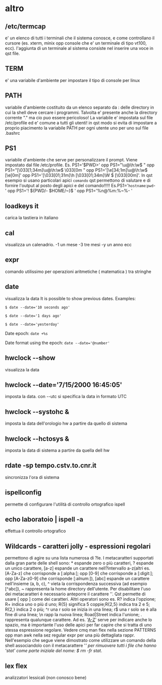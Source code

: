 
#  altro



## /etc/termcap

e' un elenco di tutti i terminali che il sistema conosce, e come controllano il cursore (es. xterm, minix opp console che e' un terminale di tipo vt100, ecc). l'aggiunta di un terminale al sistema consiste nel inserire una voce in qst file.




## TERM

e' una variabile d'ambiente per impostare il tipo di console per linux




## PATH

variabile d'ambiente costituito da un elenco separato da : delle directory in cui la shell deve cercare i programmi. Talvolta e' presente anche la directory corrente "." ma cio puo essere pericoloso! La variabile e' impostata sul file /etc/profile ed e' comune a tutti gli utenti! in qst modo si evita di impostare a proprio piacimento la variabile PATH per ogni utente uno per uno sul file .bashrc




## PS1

variabile d'ambiente che serve per personalizzare il prompt. Viene impostato dal file /etc/profile. Es. PS1='$PWD>' opp PS1="\u@\h:\w\$ " opp PS1="\[\033[1;34m\]\u@\h:\w\$ \033[0m " opp PS1='\[\e[34;1m\]\u@\h:\w\$ \[\e[0m\]' opp PS1='\[\033[01;31m\]\h \[\033[01;34m\]\W \$ \[\033[00m\]'. In qst esempio si usano particolari apici `comando` qst permettono di valutare e di fornire l'output al posto degli apici e del comando!!!!! Es.PS1='`hostname`:`pwd`-  ' opp PS1='! ${PWD/- $HOME/~}$ ' opp  PS1='%n@%m:%~%-  '





## loadkeys it

carica la tastiera in italiano




## cal

visualizza un calenadrio. -1 un mese -3 tre mesi -y un anno ecc




## expr

comando utilissimo per operazioni aritmetiche ( matematica ) tra stringhe




## date

visualizza la data
It is possible to show previous dates. Examples:

`$ date --date='10 seconds ago'`


`$ date --date='1 days ago'`


`$ date --date='yesterday'`


Date epoch:
`date +%s`

Date format using the epoch:
`date --date='@number'`




## hwclock --show

visualizza la data




## hwclock --date='7/15/2000 16:45:05'

imposta la data. con --utc si specifica la data in formato UTC




## hwclock --systohc &amp; 

imposta la data dell'orologio hw a partire da quello di sistema




## hwclock --hctosys &amp; 

imposta la data di sistema a partire da quella dell hw




## rdate -sp tempo.cstv.to.cnr.it

sincronizza l'ora di sistema




## ispellconfig

permette di configurare l'utilità di controllo ortografico ispell





##  echo laboratoio | ispell -a

effettua il controllo ortografico




## Wildcards - caratteri jolly - espressioni regolari

permettono di agire su una lista numerosa di ?le. I metacaratteri supportati dalla gran parte delle shell sono: * espande zero o più caratteri, ? espande un unico carattere, [a-z] espande un carattere nell?intervallo a-z(altri es. [A-Za-z] che corrisponde a [:alpha:]; opp [0-9] che corrisponde a [:digit:]; opp [A-Za-z0-9] che corrisponde [:alnum:]),  [abc] espande un carattere nell'insieme (a, b, c), ^ vieta la corrispondenza successiva (ad esempio [^abc]), ~ rappresenta la home directory dell'utente. Per disabilitare l'uso dei metacaratteri è necessario anteporre il carattere '\'. Qst permette di usare [ opp ] come dei caratteri. Altri operatori sono es. R? indica l'opzione; R+ indica uno o più d uno; R{5} significa 5 coppie;R{2,5} indica tra 2 e 5; R{2,} indica 2 o più; ^r una r solo se inizia in una linea; r$ una r solo se è alla fine di una linea; \n rapp la nuova linea; Road|Street indica l'unione; . rappresenta qualunque carattere. Ad es. '[A-Z]( [a-z])' serve per indicare anche lo spazio, ma è importante l'uso delle apici per far capire che si tratta di uno stessa espressione regolare. Vedere cmq man flex nella sezione PATTERNS opp man awk nella sez regular expr per una più dettagliata rappr. Nell'esempio che segue viene dimostrato come utilizzare un comando della shell associandolo con il metacarattere '*' per rimuovere tutti i file che hanno 'stat' come parte iniziale del nome: $ rm -fr stat*.




## lex flex

analizzatori lessicali (non conosco bene)




</dicts>
